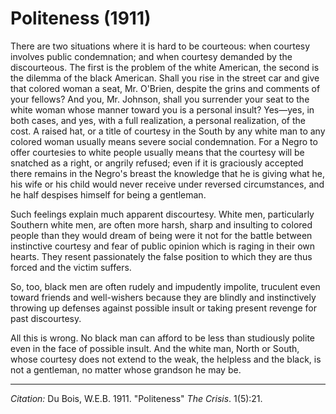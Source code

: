 # Politeness (1911)

There are two situations where it is hard to be courteous: when courtesy involves public condemnation; and when courtesy demanded by the discourteous. The first is the problem of the white American, the second is the dilemma of the black American. Shall you rise in the street car and give that colored woman a seat, Mr. O'Brien, despite the grins and comments of your fellows? And you, Mr. Johnson, shall you surrender your seat to the white woman whose manner toward you is a personal insult? Yes—yes, in both cases, and yes, with a full realization, a personal realization, of the cost. A raised hat, or a title of courtesy in the South by any white man to any colored woman usually means severe social condemnation. For a Negro to offer courtesies to white people usually means that the courtesy will be snatched as a right, or angrily refused; even if it is graciously accepted there remains in the Negro's breast the knowledge that he is giving what he, his wife or his child would never receive under reversed circumstances, and he half despises himself for being a gentleman.

Such feelings explain much apparent discourtesy. White men, particularly Southern white men, are often more harsh, sharp and insulting to colored people than they would dream of being were it not for the battle between instinctive courtesy and fear of public opinion which is raging in their own hearts. They resent passionately the false position to which they are thus forced and the victim suffers.

So, too, black men are often rudely and impudently impolite, truculent even toward friends and well-wishers because they are blindly and instinctively throwing up defenses against possible insult or taking present revenge for past discourtesy.

All this is wrong. No black man can afford to be less than studiously polite even in the face of possible insult. And the white man, North or South, whose courtesy does not extend to the weak, the helpless and the black, is not a gentleman, no matter whose grandson he may be.



_________________
*Citation:* Du Bois, W.E.B. 1911. "Politeness"  *The Crisis*. 1(5):21.
